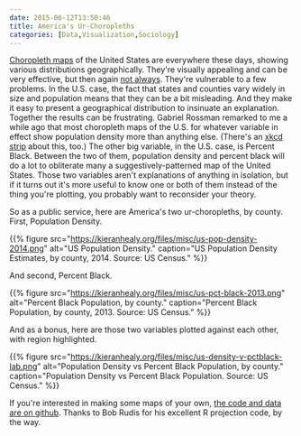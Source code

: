 ```yaml
---
date: 2015-06-12T13:50:46
title: America's Ur-Choropleths
categories: [Data,Visualization,Sociology]
---
```


[Choropleth maps](https://en.wikipedia.org/wiki/Choropleth_map) of the United States are everywhere these days, showing various distributions geographically. They're visually appealing and can be very effective, but then again [not always](https://familyinequality.wordpress.com/2015/06/11/upshot-sells-wilcox-but-im-not-buying/). They're vulnerable to a few problems. In the U.S. case, the fact that states and counties vary widely in size and population means that they can be a bit misleading. And they make it easy to present a geographical distribution to insinuate an explanation. Together the results can be frustrating. Gabriel Rossman remarked to me a while ago that most choropleth maps of the U.S. for whatever variable in effect show population density more than anything else. (There's an [xkcd strip](https://xkcd.com/1138/) about this, too.) The other big variable, in the U.S. case, is Percent Black. Between the two of them, population density and percent black will do a lot to obliterate many a suggestively-patterned map of the United States. Those two variables aren't explanations of anything in isolation, but if it turns out it's more useful to know one or both of them instead of the thing you're plotting, you probably want to reconsider your theory.

So as a public service, here are America's two ur-choropleths, by county. First, Population Density.

{{% figure src="https://kieranhealy.org/files/misc/us-pop-density-2014.png" alt="US Population Density." caption="US Population Density Estimates, by county, 2014. Source: US Census." %}}

And second, Percent Black. 

{{% figure src="https://kieranhealy.org/files/misc/us-pct-black-2013.png" alt="Percent Black Population, by county." caption="Percent Black Population, by county, 2013. Source: US Census." %}}

And as a bonus, here are those two variables plotted against each other, with region highlighted. 

{{% figure src="https://kieranhealy.org/files/misc/us-density-v-pctblack-lab.png" alt="Population Density vs Percent Black Population, by county." caption="Population Density vs Percent Black Population. Source: US Census." %}}

If you're interested in making some maps of your own, [the code and data are on github](https://github.com/kjhealy/us-county). Thanks to Bob Rudis for his excellent R projection code, by the way.

